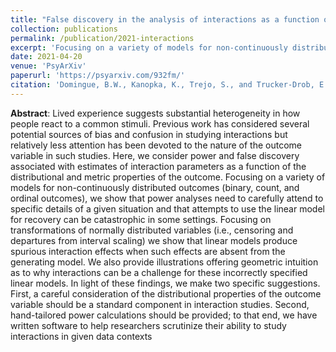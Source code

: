 ```yaml
---
title: "False discovery in the analysis of interactions as a function of the distributional and metric properties of the outcome"
collection: publications
permalink: /publication/2021-interactions
excerpt: 'Focusing on a variety of models for non-continuously distributed outcomes (binary, count, and ordinal outcomes), we show that attempts to use the linear model for estimating interaction effects can be catastrophic in some settings.'
date: 2021-04-20
venue: 'PsyArXiv'
paperurl: 'https://psyarxiv.com/932fm/'
citation: 'Domingue, B.W., Kanopka, K., Trejo, S., and Trucker-Drob, E. (2021). False discovery in the analysis of interactions as a function of the distributional and metric properties of the outcome. Preprint available: https://psyarxiv.com/932fm/'
---
```


**Abstract**: Lived experience suggests substantial heterogeneity in how people react to a common stimuli.  Previous work has considered several potential sources of bias and confusion in studying interactions but relatively less attention has been devoted to the nature of the outcome variable in such studies.  Here, we consider power and false discovery associated with estimates of interaction parameters as a function of the distributional and metric properties of the outcome.  Focusing on a variety of models for non-continuously distributed outcomes (binary, count, and ordinal outcomes), we show that power analyses need to carefully attend to specific details of a given situation and that attempts to use the linear model for recovery can be catastrophic in some settings.  Focusing on transformations of normally distributed variables (i.e., censoring and departures from interval scaling) we show that linear models produce spurious interaction effects when such effects are absent from the generating model.  We also provide illustrations offering geometric intuition as to why interactions can be a challenge for these incorrectly specified linear models. In light of these findings, we make two specific suggestions. First, a careful consideration of the distributional properties of the outcome variable should be a standard component in interaction studies. Second, hand-tailored power calculations should be provided; to that end, we have written software to help researchers scrutinize their ability to study interactions in given data contexts

